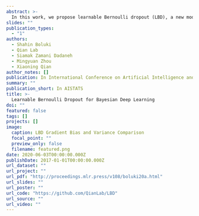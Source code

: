 ```yaml
---
abstract: >-
  In this work, we propose learnable Bernoulli dropout (LBD), a new model-agnostic dropout scheme that considers the dropout rates as parameters jointly optimized with other model parameters. By probabilistic modeling of Bernoulli dropout, our method enables more robust prediction and uncertainty quantification in deep models. Especially, when combined with variational auto-encoders (VAEs), LBD enables flexible semi-implicit posterior representations, leading to new semi-implicit VAE (SIVAE) models. We solve the optimization for training with respect to the dropout parameters using Augment-REINFORCE-Merge (ARM), an unbiased and low-variance gradient estimator. Our experiments on a range of tasks show the superior performance of our approach compared with other commonly used dropout schemes. Overall, LBD leads to improved accuracy and uncertainty estimates in image classification and semantic segmentation. Moreover, using SIVAE, we can achieve state-of-the-art performance on collaborative filtering for implicit feedback on several public datasets.
slides: ""
publication_types:
  - "1"
authors:
  - Shahin Boluki
  - Qian Lab
  - Siamak Zamani Dadaneh 
  - Mingyuan Zhou
  - Xiaoning Qian
author_notes: []
publication: In International Conference on Artificial Intelligence and Statistics
summary: ""
publication_short: In AISTATS
title: >-
  Learnable Bernoulli Dropout for Bayesian Deep Learning
doi: ""
featured: false
tags: []
projects: []
image:
  caption: LBD Gradient Bias and Variance Comparison
  focal_point: ""
  preview_only: false
  filename: featured.png
date: 2020-06-03T00:00:00.000Z
publishDate: 2017-01-01T00:00:00.000Z
url_dataset: ""
url_project: ""
url_pdf: "http://proceedings.mlr.press/v108/boluki20a.html"
url_slides: ""
url_poster: ""
url_code: "https://github.com/QianLab/LBD"
url_source: ""
url_video: ""
---
```

